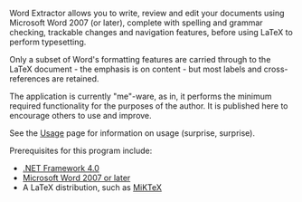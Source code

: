 Word Extractor allows you to write, review and edit your documents using Microsoft Word 2007 (or later), complete with spelling and grammar checking, trackable changes and navigation features, before using LaTeX to perform typesetting.

Only a subset of Word's formatting features are carried through to the LaTeX document - the emphasis is on content - but most labels and cross-references are retained.

The application is currently "me"-ware, as in, it performs the minimum required functionality for the purposes of the author. It is published here to encourage others to use and improve.

See the [Usage](Usage.md) page for information on usage (surprise, surprise).

Prerequisites for this program include:

  * [.NET Framework 4.0](http://go.microsoft.com/fwlink/?LinkID=186913)
  * [Microsoft Word 2007 or later](http://office.microsoft.com/en-au/word/)
  * A LaTeX distribution, such as [MiKTeX](http://miktex.org/)